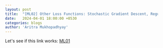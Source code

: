 ```yaml
---
layout: post
title:  "[ML02] Other Loss Functions: Stochastic Gradient Descent, Regularization"
date:   2024-04-01 18:00:00 +0530
categories: blogs
author: 'Aritra Mukhopadhyay'
---
```


<!-- ![Cover Picture]({{site.baseurl}}/assets/img/lrandgd/ml01.png) -->

Let's see if this link works: [ML01]({{site.baseurl}}/blogs/2024/03/24/linear-regression-and-gradient-descent.html)
